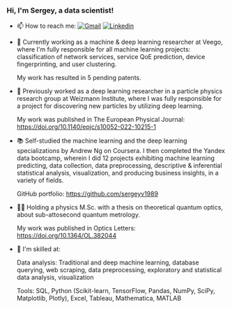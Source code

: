 ### Hi, I'm Sergey, a data scientist!

- 📫 How to reach me: [![Gmail](https://img.shields.io/badge/-c14438?style=flat&logo=Gmail&logoColor=white)](mailto:sergeyv1989@gmail.com)   [![Linkedin](https://img.shields.io/badge/-blue?style=flat&logo=Linkedin&logoColor=white)](https://www.linkedin.com/in/sergey-volkovich/) 
- 🚀 Currently working as a machine & deep learning researcher at Veego, where I'm fully responsible for all machine learning projects: classification of network services, service QoE prediction, device fingerprinting, and user clustering.

  My work has resulted in 5 pending patents.
- 🔬 Previously worked as a deep learning researcher in a particle physics research group at Weizmann Institute, where I was fully responsible for a project for discovering new particles by utilizing deep learning.

  My work was published in The European Physical Journal: https://doi.org/10.1140/epjc/s10052-022-10215-1
- 📚 Self-studied the machine learning and the deep learning specializations by Andrew Ng on Coursera. I then completed the Yandex data bootcamp, wherein I did 12 projects exhibiting machine learning predicting, data collection, data preprocessing, descriptive & inferential statistical analysis, visualization, and producing business insights, in a variety of fields.

  GitHub portfolio: https://github.com/sergeyv1989
- 👨‍🎓 Holding a physics M.Sc. with a thesis on theoretical quantum optics, about sub-attosecond quantum metrology.

  My work was published in Optics Letters: https://doi.org/10.1364/OL.382044
- 🔧 I'm skilled at:

  Data analysis: Traditional and deep machine learning, database querying, web scraping, data preprocessing, exploratory and statistical data analysis, visualization
  
  Tools:	SQL, Python (Scikit-learn, TensorFlow, Pandas, NumPy, SciPy, Matplotlib, Plotly), Excel, Tableau, Mathematica, MATLAB

<!--
**sergeyv1989/sergeyv1989** is a ✨ _special_ ✨ repository because its `README.md` (this file) appears on your GitHub profile.

Here are some ideas to get you started:

- 🔭 I’m currently working on ...
- 🌱 I’m currently learning ...
- 👯 I’m looking to collaborate on ...
- 🤔 I’m looking for help with ...
- 💬 Ask me about ...
- 📫 How to reach me: ...
- 😄 Pronouns: ...
-->
